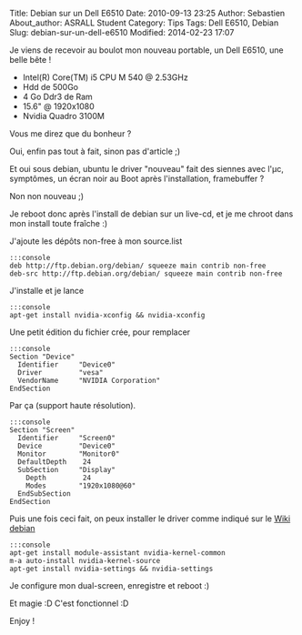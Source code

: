 Title: Debian sur un Dell E6510
Date: 2010-09-13 23:25
Author: Sebastien
About_author: ASRALL Student
Category: Tips
Tags: Dell E6510, Debian
Slug: debian-sur-un-dell-e6510
Modified: 2014-02-23 17:07

Je viens de recevoir au boulot mon nouveau portable, un Dell E6510, une belle bête !

* Intel(R) Core(TM) i5 CPU M 540 @ 2.53GHz
* Hdd de 500Go
* 4 Go Ddr3 de Ram
* 15.6" @ 1920x1080
* Nvidia Quadro 3100M

Vous me direz que du bonheur ?

Oui, enfin pas tout à fait, sinon pas d'article ;)

Et oui sous debian, ubuntu le driver "nouveau" fait des siennes avec l'µc, symptômes, un écran noir au Boot après l'installation, framebuffer ?

Non non nouveau ;)

Je reboot donc après l'install de debian sur un live-cd, et je me chroot dans mon install toute fraîche :)

J'ajoute les dépôts non-free à mon source.list

    :::console
    deb http://ftp.debian.org/debian/ squeeze main contrib non-free
    deb-src http://ftp.debian.org/debian/ squeeze main contrib non-free

J'installe et je lance

    :::console
    apt-get install nvidia-xconfig && nvidia-xconfig

Une petit édition du fichier crée, pour remplacer

    :::console
    Section "Device"
      Identifier     "Device0"
      Driver         "vesa"
      VendorName     "NVIDIA Corporation"
    EndSection

Par ça (support haute résolution).

    :::console
    Section "Screen"
      Identifier     "Screen0"
      Device         "Device0"
      Monitor        "Monitor0"
      DefaultDepth    24
      SubSection     "Display"
        Depth         24
        Modes        "1920x1080@60"
      EndSubSection
    EndSection

Puis une fois ceci fait, on peux installer le driver comme indiqué sur le [Wiki debian](http://wiki.debian.org/NvidiaGraphicsDrivers)

    :::console
    apt-get install module-assistant nvidia-kernel-common
    m-a auto-install nvidia-kernel-source
    apt-get install nvidia-settings && nvidia-settings

Je configure mon dual-screen, enregistre et reboot :)

Et magie :D C'est fonctionnel :D

Enjoy !
